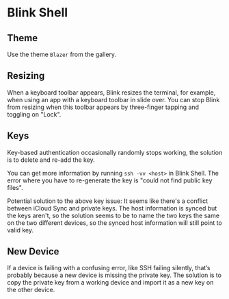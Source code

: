 # Blink Shell

## Theme

Use the theme `Blazer` from the gallery.

## Resizing

When a keyboard toolbar appears, Blink resizes the terminal, for example, when using an app with a keyboard toolbar in slide over. You can stop Blink from resizing when this toolbar appears by three-finger tapping and toggling on "Lock".

## Keys

Key-based authentication occasionally randomly stops working, the solution is to delete and re-add the key.

You can get more information by running `ssh -vv <host>` in Blink Shell. The error where you have to re-generate the key is "could not find public key files".

Potential solution to the above key issue: It seems like there's a conflict between iCloud Sync and private keys. The host information is synced but the keys aren't, so the solution seems to be to name the two keys the same on the two different devices, so the synced host information will still point to valid key.

## New Device

If a device is failing with a confusing error, like SSH failing silently, that’s probably because a new device is missing the private key. The solution is to copy the private key from a working device and import it as a new key on the other device.
